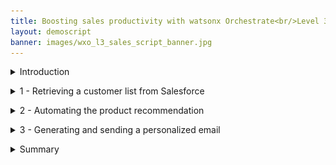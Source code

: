 ```yaml
---
title: Boosting sales productivity with watsonx Orchestrate<br/>Level 3 Sales demo
layout: demoscript
banner: images/wxo_l3_sales_script_banner.jpg
---
```


<span id="top"></span>

<details markdown="1">

<summary>Introduction</summary>

Today I want to show you how watsonx Orchestrate uses conversational AI to help your sales professionals be more productive and close more business. 

Typically insurance sales agents spend their time across many tasks while constantly context switching between multiple applications to do their jobs. A large part of any successful insurance seller's time should be spent servicing existing clients, but an important part of being a great sales agent is finding new business and building pipeline.

Prior to watsonx Orchestrate, agents in this insurance office dedicated a few hours per week to sending prospecting emails for upsell and cross-sell opportunities, as well as building pipeline. To do this, a typical insurance seller would: 
1.	Search Salesforce for customers that meet certain cross-sell criteria.
2.	Determine the best cross-sell products to offer each customer.
3.	Send a personalized email to each customer.

Unfortunately, agents in this office are facing a number of challenges that prevent them from performing at their best:
- Searching their Salesforce system effectively for sales opportunities is time consuming and requires a lot of skill... skills that not everyone on the team possesses, especially new hires who need to be trained.
- Matching customer circumstances to the most optimal and competitive products is time consuming and requires expert product knowledge. The information about products, customers, and policies is spread over multiple systems and spreadsheets.
- Multiple systems and applications are used to perform customer outreach (Salesforce, Outlook, etc). It takes time to switch between these applications to find the required information. Data is copied and pasted between applications and inevitably errors are made.
- There isn't time to create a personalized email for each customer so instead, sellers use templates, but they know that the emails that are produced this way are often ignored by their customers.   

Let's look at how this prospecting work can be done more effectively with watsonx Orchestrate.
- We’ll use a chat interface to extract data from SalesForce that leverages a pre-configured search to find customers with recent life events.
- We’ll match these customers to the most suitable and competitive products using an AI-infused automation that represents the digitized business knowledge of a product expert. 
- Instead of using an email template, we’ll feed the customer information and the products details into a generative AI model. This model will draft a prospecting email that a human-in-the-loop can review and edit with any specific information for this customer.
- Finally, we’ll automate the creation and dispatch of the email, but we won’t have to open Outlook and copy over email addresses, email text or product info.  <br/><br/>

Let's get started.

<br/>
</details>

<p/>

<details markdown="1">

<summary>1 - Retrieving a customer list from Salesforce</summary>

<br/>

| **1.1** | **Invoke a Salesforce skill using natural language** |
| :--- | :--- |
| **Narration** | A common task for an insurance agent is to periodically search their Salesforce system for customers with recent life events that are good candidates to receive upsell/cross-sell offers. For example, the birth of a child or death of a parent often brings focus to life insurance coverage, and so on. Traditionally, this task involves creating custom Salesforce reports and downloading them for manual and offline review by a sales agent.<br/><br/> How does this play out with an insurance company using watsonx Orchestrate? An agent invokes a Salesforce search using a simple natural language phrase like: "Write an upsell email to my customers", IBM watsonx Orchestrate uses AI to understand this agent's intent and performs the correct action, even when the request phrase is ambiguous.|
| **Action** &nbsp; 1.1.1 | Perform the following steps: <br/><br/>1. Enter the command **Write an upsell email to my customers**<br/> 2. Click the **Send arrow**.<br/><img src="images/1-1-1.png" width="800" /> <br/>**Note:** if you get **No skill matches your request** try rephrasing your question. Also, ensure you have selected **Team skills** from the menu bar at the top of the screen. 
| **Narration** | IBM watsonx Orchestrate runs the Salesforce task by connecting to a back-end API that retrieves a list of customers with recent life events. The retrieved customer data is neatly displayed in a table within watsonx Orchestrate's chat interface.<br/><br/>The agent reviews the list of customers and pursues a cross-sell opportunity with John Collins, who has a child that recently turned twenty-five. For this product, turning twenty-five is a milestone requiring children to acquire independent health insurance coverage. (Other states and countries set different age limits for various family milestones).|
| **Action** &nbsp; 1.1.2 | Perform the following steps: <br/><br/>1.Select the radio button associated with **John Collins** (1) from the table <br/> 2. Click the **Apply** button in the chat window (you may have to scroll down to see the button). <br/> <img src="images/1-1-2.png" width="800" /> |

<br/>

**[Go to top](#place1)**

<br/><br/>

</details>

<p/>

<details markdown="1">

<summary>2 - Automating the product recommendation</summary>

<br/>

| **2.1** | **Identify products for cross-sell / upsell** |
| :--- | :--- |
| **Narration** | Next, the agent needs to determine which products to recommend for John based on his circumstances and recent life event.<br/><br/> The customer details from Salesforce are automatically submitted into watsonx Orchestrate's built-in decision engine and the upsell recommendations are displayed. Behind the scenes, the decision engine applied business logic that took into account many different attributes specific to this customer (**John Collins**), such as his child’s age, pre-existing conditions, and current coverage. Then the AI product recommendation criteria determined the best products to suggest.<br/><br/>In this case, the decision engine recommended the **Silver-level Marketplace Plan**, and based on this, it has also created a prompt that will be submitted into the generative AI model to create the email. The product choice is highlighted to the agent for improved clarity, and as you can see, the agent has some control over the prompt and may adjust it if required. | 
| **Action** &nbsp; 2.1.1 | Perform the following steps: <br/><br/>1. Highlight the product recommendation<br/>2. Review the prompt created by the decision skill for the selected customer, based on their circumstances.<br/>3. Optionally, adjust the discount in the prompt by changing **15%**, to **20%**, as indicated by the arrow<br/>4. Click **Apply**<br/><img src="images/2-1-1.png" width="800" /> |

<br/>

**[Go to top](#place1)**

<br/><br/>

</details>

<p/>

<details markdown="1">

<summary>3 - Generating and sending a personalized email</summary>

<br/>

| **3.1** | **Use generative AI to write a personalized email to the client** |
| :--- | :--- |
| **Narration** | Personalized emails increase the likelihood of conversion. IBM watsonx Orchestrate uses one of IBM's Large Language Models (LLM's), built on the watsonx.ai platform. This model generates a personalized email for the selected customer. Perfecting the AI prompt to generate a properly formatted email is typically a time-consuming activity. To make this faster and repeatable for insurance sellers, watsonx Orchestrate used its embedded decision skill to create the prompt, but the agent still has control over all the parameters used to generate the email.<br/><br/>The agent may have adjusted the prompt in the previous step, but now we are ready to submit all of the parameters into the LLM. These parameters control the length of the generated email, the model used, and some further tuning parameters. |
| **Action** &nbsp; 3.1.1 | Perform the following steps to submit the request to the LLM:<br/><br/>1. Optionally, click on **Show all fields** to reveal all the LLM parameters (changing these parameters is **not recommended**).<br/>2. Click **Apply** and the prompt will be submitted into the generative AI model. (Note: email generation will take approx 30 seconds to complete). <br/><img src="images/3-1-1.png" width="800" /> |

<br/>

| **3.2** | **Use watsonx Orchestrate's built-in Microsoft Outlook skill to send a personalized email to the client** |
| :--- | :--- |
| **Narration** | IBM watsonx Orchestrate launches its out-of-the-box Outlook skill and pre-fills an email with the contact details for **John Collins** and the generated email content containing the proposal. The insurance seller can now review the generated content for accuracy and add any further information to ensure the proposal is relevant to the customer. <br/><br/>The IBM provided generative AI models are specifically trained on curated data to produce output suitable for business purposes, but it is still important for an agent to review it. This 'human in the loop" approach is vital, clients want to save time by leveraging AI to generate the bulk of the content, but they still want their agents to have overall control. <br/><br/>Since we're using a built-in skill to handle the Outlook email the agent doesn't need to open their Outlook client, the **To** and **Subject** fields have been pre-populated and the AI-generated text has been inserted into the **content** field.|
| **Action** &nbsp; 3.2.1 | Review the generated email (edit if necessary) and discuss the text generated by watsonx.ai that was automatically inserted into the **Content** field.<br/> <img src="images/3-1-4.png" width="800" /><br/><br/>**Note:** An LLM can be non-deterministic, for the same input prompt it can generate different output, especially if other parameters have been changed. The models are constantly retraining and evolving, so your output may differ from this image. The model used in the demo has not been fine tuned with insurance industry knowledge. Clients deploying these models can fine tune them with product knowledge and provide examples of the content to be generated.|
| **Action** &nbsp; 3.2.2 | Perform the following steps:<br/><br/>1. Change the email address in the **To** field to your own email.<br/>2. Scroll down and click **Apply** at the bottom of the watsonx Orchestrate chat window.<br/><img src="images/3-1-5.png" width="800" /> <br/>IBM watsonx Orchestrate will tell you that the email was sent.<br/> <img src="images/3-1-6.png" width="800" />|

 
<br/>

**[Go to top](#place1)**

<br/><br/>

</details>

<p/>

<details markdown="1">

<summary>Summary</summary>

<br/> 
Using an upsell/cross-sell example, this lab showed how watsonx Orchestrate provides a conversational interface for insurance sales agents to perform their repetitive tasks and reduce the time it takes to complete common business tasks, such as searching through customer relationship management (CRM) reports for sales opportunities.

Product expertise was used to create an automation that provides optimal product recommendations based on client circumstances, and combined these recommendations with client details into a prompt that was submitted into a generative AI model. The result was a client proposal derived from expert product knowledge and accurate client data prepared for the agent for review. 

By providing a catalog of skills, watsonx Orchestrate eliminated the need for this insurance agent to manually move data and context switch between different back-end applications. Watsonx Orchestrate streamlined this agent's work by sequencing a series of skills within a single unified interface, boosting their productivity, reducing errors, and enabling them to focus on higher value work.


**[Go to top](#place1)**

<br/><br/>

</details>